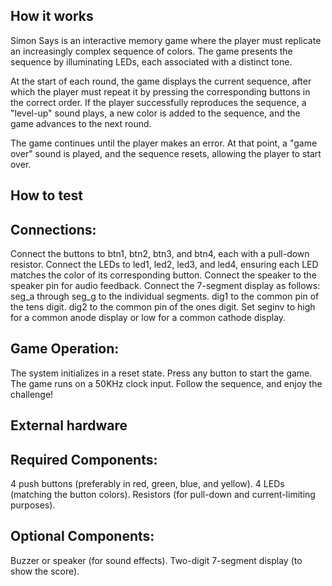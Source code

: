 <!---

This file is used to generate your project datasheet. Please fill in the information below and delete any unused
sections.

You can also include images in this folder and reference them in the markdown. Each image must be less than
512 kb in size, and the combined size of all images must be less than 1 MB.
-->

## How it works

Simon Says is an interactive memory game where the player must replicate an increasingly complex sequence of colors. The game presents the sequence by illuminating LEDs, each associated with a distinct tone.

At the start of each round, the game displays the current sequence, after which the player must repeat it by pressing the corresponding buttons in the correct order. If the player successfully reproduces the sequence, a "level-up" sound plays, a new color is added to the sequence, and the game advances to the next round.

The game continues until the player makes an error. At that point, a "game over" sound is played, and the sequence resets, allowing the player to start over.

## How to test

## Connections:

Connect the buttons to btn1, btn2, btn3, and btn4, each with a pull-down resistor.
Connect the LEDs to led1, led2, led3, and led4, ensuring each LED matches the color of its corresponding button.
Connect the speaker to the speaker pin for audio feedback.
Connect the 7-segment display as follows:
seg_a through seg_g to the individual segments.
dig1 to the common pin of the tens digit.
dig2 to the common pin of the ones digit.
Set seginv to high for a common anode display or low for a common cathode display.

## Game Operation:
The system initializes in a reset state.
Press any button to start the game.
The game runs on a 50KHz clock input.
Follow the sequence, and enjoy the challenge!

## External hardware

## Required Components:

4 push buttons (preferably in red, green, blue, and yellow).
4 LEDs (matching the button colors).
Resistors (for pull-down and current-limiting purposes).

## Optional Components:
Buzzer or speaker (for sound effects).
Two-digit 7-segment display (to show the score).
